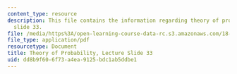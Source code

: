 ```yaml
---
content_type: resource
description: This file contains the information regarding theory of probability, lecture
  slide 33.
file: /media/https%3A/open-learning-course-data-rc.s3.amazonaws.com/18-175-theory-of-probability-spring-2014/dd8b9f606f73a4ea9125bdc1ab5ddbe1_MIT18_175S14_Lecture33.pdf
file_type: application/pdf
resourcetype: Document
title: Theory of Probability, Lecture Slide 33
uid: dd8b9f60-6f73-a4ea-9125-bdc1ab5ddbe1
---
```

